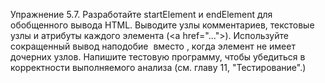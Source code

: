 Упражнение 5.7. Разработайте startElement и endElement для обобщенного вывода HTML. Выводите узлы комментариев, текстовые узлы и атрибуты каждого элемента (<а href="...">). Используйте сокращенный вывод наподобие <img/> вместо <img></img>, когда элемент не имеет дочерних узлов. Напишите тестовую
программу, чтобы убедиться в корректности выполняемого анализа (см. главу 11, "Тестирование".)